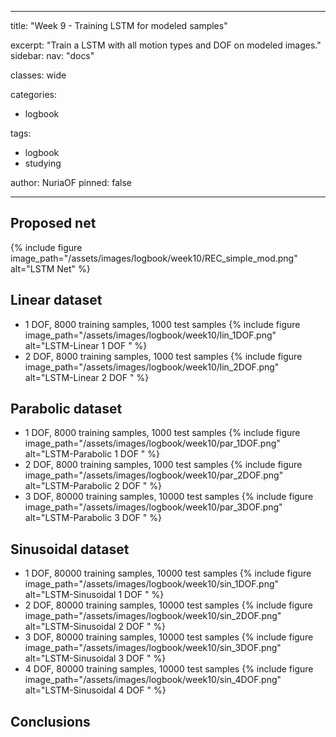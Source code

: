 
---
title: "Week 9 - Training LSTM for modeled samples"

excerpt: "Train a LSTM with all motion types and DOF on modeled images."
sidebar:
  nav: "docs"

classes: wide

categories:
- logbook

tags:
- logbook
- studying

author: NuriaOF
pinned: false


---


## Proposed net

{% include figure image_path="/assets/images/logbook/week10/REC_simple_mod.png" alt="LSTM Net" %}

## Linear dataset

- 1 DOF, 8000 training samples, 1000 test samples
{% include figure image_path="/assets/images/logbook/week10/lin_1DOF.png" alt="LSTM-Linear 1 DOF " %}
- 2 DOF, 8000 training samples, 1000 test samples
{% include figure image_path="/assets/images/logbook/week10/lin_2DOF.png" alt="LSTM-Linear 2 DOF " %}

## Parabolic dataset
- 1 DOF, 8000 training samples, 1000 test samples
{% include figure image_path="/assets/images/logbook/week10/par_1DOF.png" alt="LSTM-Parabolic 1 DOF " %}
- 2 DOF, 8000 training samples, 1000 test samples
{% include figure image_path="/assets/images/logbook/week10/par_2DOF.png" alt="LSTM-Parabolic 2 DOF " %}
- 3 DOF, 80000 training samples, 10000 test samples
{% include figure image_path="/assets/images/logbook/week10/par_3DOF.png" alt="LSTM-Parabolic 3 DOF " %}

## Sinusoidal dataset
- 1 DOF, 80000 training samples, 10000 test samples
{% include figure image_path="/assets/images/logbook/week10/sin_1DOF.png" alt="LSTM-Sinusoidal 1 DOF " %}
- 2 DOF, 80000 training samples, 10000 test samples
{% include figure image_path="/assets/images/logbook/week10/sin_2DOF.png" alt="LSTM-Sinusoidal 2 DOF " %}
- 3 DOF, 80000 training samples, 10000 test samples
{% include figure image_path="/assets/images/logbook/week10/sin_3DOF.png" alt="LSTM-Sinusoidal 3 DOF " %}
- 4 DOF, 80000 training samples, 10000 test samples
{% include figure image_path="/assets/images/logbook/week10/sin_4DOF.png" alt="LSTM-Sinusoidal 4 DOF " %}

## Conclusions
